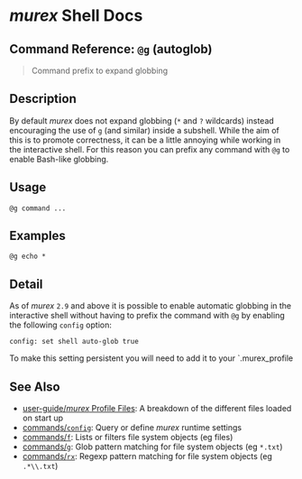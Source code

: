 # _murex_ Shell Docs

## Command Reference: `@g` (autoglob) 

> Command prefix to expand globbing

## Description

By default _murex_ does not expand globbing (`*` and `?` wildcards) instead
encouraging the use of `g` (and similar) inside a subshell. While the aim of
this is to promote correctness, it can be a little annoying while working in
the interactive shell. For this reason you can prefix any command with `@g` to
enable Bash-like globbing.

## Usage

    @g command ...

## Examples

    @g echo *

## Detail

As of _murex_ `2.9` and above it is possible to enable automatic globbing in
the interactive shell without having to prefix the command with `@g` by
enabling the following `config` option:

    config: set shell auto-glob true
    
To make this setting persistent you will need to add it to your `.murex_profile

## See Also

* [user-guide/_murex_ Profile Files](../user-guide/profile.md):
  A breakdown of the different files loaded on start up
* [commands/`config`](../commands/config.md):
  Query or define _murex_ runtime settings
* [commands/`f`](../commands/f.md):
  Lists or filters file system objects (eg files)
* [commands/`g`](../commands/g.md):
  Glob pattern matching for file system objects (eg `*.txt`)
* [commands/`rx`](../commands/rx.md):
  Regexp pattern matching for file system objects (eg `.*\\.txt`)